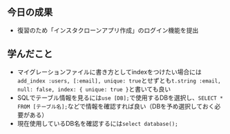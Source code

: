 ## 今日の成果

- 復習のため「インスタクローンアプリ作成」のログイン機能を提出

## 学んだこと

- マイグレーションファイルに書き方としてindexをつけたい場合には`add_index :users, [:email], unique: true`とせずとも`t.string :email, null: false, index: { unique: true }`と書いても良い
- SQLでテーブル情報を見るには`use [DB];`で使用するDBを選択し、`SELECT * FROM [テーブル名];`などで情報を確認すれば良い（DBを予め選択しておく必要がある）
- 現在使用しているDB名を確認するには`select database();`
